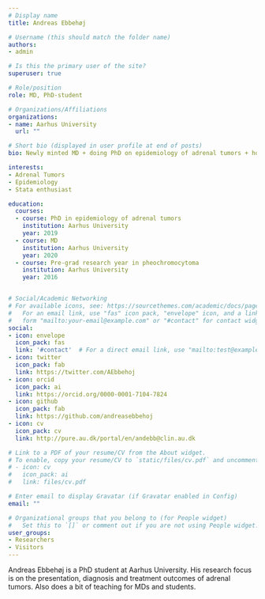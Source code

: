 ```yaml
---
# Display name
title: Andreas Ebbehøj

# Username (this should match the folder name)
authors:
- admin

# Is this the primary user of the site?
superuser: true

# Role/position
role: MD, PhD-student

# Organizations/Affiliations
organizations:
- name: Aarhus University
  url: ""

# Short bio (displayed in user profile at end of posts)
bio: Newly minted MD + doing PhD on epidemiology of adrenal tumors + hobbyist

interests:
- Adrenal Tumors
- Epidemiology
- Stata enthusiast

education:
  courses:
  - course: PhD in epidemiology of adrenal tumors
    institution: Aarhus University
    year: 2019
  - course: MD
    institution: Aarhus University
    year: 2020
  - course: Pre-grad research year in pheochromocytoma
    institution: Aarhus University
    year: 2016


# Social/Academic Networking
# For available icons, see: https://sourcethemes.com/academic/docs/page-builder/#icons
#   For an email link, use "fas" icon pack, "envelope" icon, and a link in the
#   form "mailto:your-email@example.com" or "#contact" for contact widget.
social:
- icon: envelope
  icon_pack: fas
  link: '#contact'  # For a direct email link, use "mailto:test@example.org".
- icon: twitter
  icon_pack: fab
  link: https://twitter.com/AEbbehoj
- icon: orcid
  icon_pack: ai
  link: https://orcid.org/0000-0001-7104-7824
- icon: github
  icon_pack: fab
  link: https://github.com/andreasebbehoj
- icon: cv
  icon_pack: cv
  link: http://pure.au.dk/portal/en/andebb@clin.au.dk

# Link to a PDF of your resume/CV from the About widget.
# To enable, copy your resume/CV to `static/files/cv.pdf` and uncomment the lines below.
# - icon: cv
#   icon_pack: ai
#   link: files/cv.pdf

# Enter email to display Gravatar (if Gravatar enabled in Config)
email: ""

# Organizational groups that you belong to (for People widget)
#   Set this to `[]` or comment out if you are not using People widget.
user_groups:
- Researchers
- Visitors
---
```


Andreas Ebbehøj is a PhD student at Aarhus University. His research focus is on the presentation, diagnosis and treatment outcomes of adrenal tumors. Also does a bit of teaching for MDs and students.
